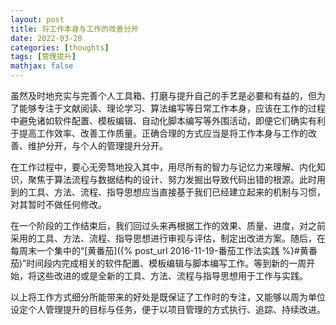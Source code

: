```yaml
---
layout: post
title: 将工作本身与工作的改善分开
date: 2022-03-20
categories: [thoughts]
tags: [管理提升]
mathjax: false
---
```


虽然及时地充实与完善个人工具箱、打磨与提升自己的手艺是必要和有益的，但为了能够专注于文献阅读、理论学习、算法编写等日常工作本身，应该在工作的过程中避免诸如软件配置、模板编辑、自动化脚本编写等外围活动，即便它们确实有利于提高工作效率、改善工作质量。正确合理的方式应当是将工作本身与工作的改善、维护分开，与个人的管理提升分开。

在工作过程中，要心无旁骛地投入其中，用尽所有的智力与记忆力来理解、内化知识，聚焦于算法流程与数据结构的设计、努力发掘出导致代码出错的根源。此时用到的工具、方法、流程、指导思想应当直接基于我们已经建立起来的机制与习惯，对其暂时不做任何修改。

在一个阶段的工作结束后，我们回过头来再根据工作的效果、质量、进度，对之前采用的工具、方法、流程、指导思想进行审视与评估，制定出改进方案。随后，在每周末一个集中的“[黄番茄]({% post_url 2016-11-19-番茄工作法实践 %}#黄番茄)”时间段内完成相关的软件配置、模板编辑与脚本编写工作。等到新的一周开始，将这些改进的或是全新的工具、方法、流程与指导思想用于工作与实践。

以上将工作方式细分所能带来的好处是既保证了工作时的专注，又能够以周为单位设定个人管理提升的目标与任务，便于以项目管理的方式执行、追踪、持续改进。
